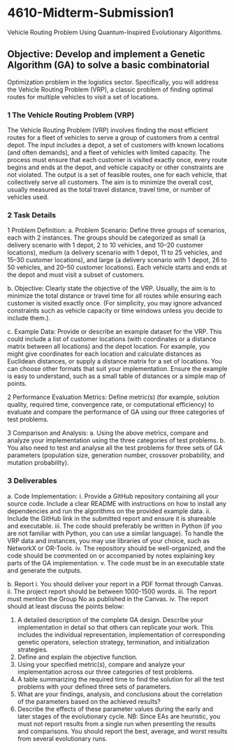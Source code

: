 # 4610-Midterm-Submission1

Vehicle Routing Problem Using Quantum-Inspired Evolutionary Algorithms.

## Objective: Develop and implement a Genetic Algorithm (GA) to solve a basic combinatorial

Optimization problem in the logistics sector. Specifically, you will address the Vehicle Routing
Problem (VRP), a classic problem of finding optimal routes for multiple vehicles to visit a set
of locations.

### 1 The Vehicle Routing Problem (VRP)

The Vehicle Routing Problem (VRP) involves finding the most efficient routes for a fleet of
vehicles to serve a group of customers from a central depot. The input includes a depot, a set
of customers with known locations (and often demands), and a fleet of vehicles with limited
capacity. The process must ensure that each customer is visited exactly once, every route begins
and ends at the depot, and vehicle capacity or other constraints are not violated. The output is
a set of feasible routes, one for each vehicle, that collectively serve all customers. The aim is
to minimize the overall cost, usually measured as the total travel distance, travel time, or
number of vehicles used.

### 2 Task Details

1 Problem Definition:
a. Problem Scenario: Define three groups of scenarios, each with 2 instances.
The groups should be categorized as small (a delivery scenario with 1 depot, 2
to 10 vehicles, and 10–20 customer locations), medium (a delivery scenario
with 1 depot, 11 to 25 vehicles, and 15–30 customer locations), and large (a
delivery scenario with 1 depot, 26 to 50 vehicles, and 20–50 customer
locations). Each vehicle starts and ends at the depot and must visit a subset of
customers.

b. Objective: Clearly state the objective of the VRP. Usually, the aim is to
minimize the total distance or travel time for all routes while ensuring each
customer is visited exactly once. (For simplicity, you may ignore advanced
constraints such as vehicle capacity or time windows unless you decide to
include them.).

c. Example Data: Provide or describe an example dataset for the VRP. This could
include a list of customer locations (with coordinates or a distance matrix
between all locations) and the depot location. For example, you might give
coordinates for each location and calculate distances as Euclidean distances, or
supply a distance matrix for a set of locations. You can choose other formats
that suit your implementation. Ensure the example is easy to understand, such
as a small table of distances or a simple map of points.

2 Performance Evaluation Metrics: Define metric(s) (for example, solution quality,
required time, convergence rate, or computational efficiency) to evaluate and compare
the performance of GA using our three categories of test problems.

3 Comparison and Analysis:
a. Using the above metrics, compare and analyze your implementation using the
three categories of test problems.
b. You also need to test and analyse all the test problems for three sets of GA
parameters (population size, generation number, crossover probability, and
mutation probability).

### 3 Deliverables

a. Code Implementation:
i. Provide a GitHub repository containing all your source code. Include a clear
README with instructions on how to install any dependencies and run the
algorithms on the provided example data.
ii. Include the GitHub link in the submitted report and ensure it is shareable and
executable.
iii. The code should preferably be written in Python (if you are not familiar with
Python, you can use a similar language). To handle the VRP data and instances,
you may use libraries of your choice, such as NetworkX or OR-Tools.
iv. The repository should be well-organized, and the code should be commented on
or accompanied by notes explaining key parts of the GA implementation.
v. The code must be in an executable state and generate the outputs.

b. Report
i. You should deliver your report in a PDF format through Canvas.
ii. The project report should be between 1000-1500 words.
iii. The report must mention the Group No as published in the Canvas.
iv. The report should at least discuss the points below:

1. A detailed description of the complete GA design. Describe your
   implementation in detail so that others can replicate your work. This
   includes the individual representation, implementation of
   corresponding genetic operators, selection strategy, termination, and
   initialization strategies.
2. Define and explain the objective function.
3. Using your specified metric(s), compare and analyze your
   implementation across our three categories of test problems.
4. A table summarizing the required time to find the solution for all the
   test problems with your defined three sets of parameters.
5. What are your findings, analysis, and conclusions about the correlation
   of the parameters based on the achieved results?
6. Describe the effects of these parameter values during the early and later
   stages of the evolutionary cycle.
   NB: Since EAs are heuristic, you must not report results from a single run when presenting the
   results and comparisons. You should report the best, average, and worst results from several
   evolutionary runs.
